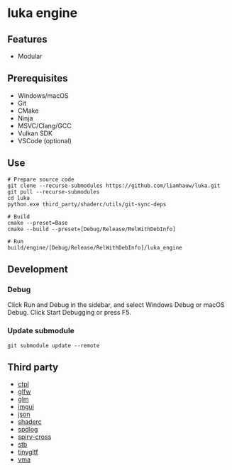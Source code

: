 # luka engine

## Features
- Modular

## Prerequisites
- Windows/macOS
- Git
- CMake
- Ninja
- MSVC/Clang/GCC
- Vulkan SDK
- VSCode (optional)

## Use

```shell
# Prepare source code
git clone --recurse-submodules https://github.com/liamhauw/luka.git
git pull --recurse-submodules
cd luka
python.exe third_party/shaderc/utils/git-sync-deps

# Build
cmake --preset=Base
cmake --build --preset=[Debug/Release/RelWithDebInfo]

# Run
build/engine/[Debug/Release/RelWithDebInfo]/luka_engine
```

## Development

### Debug
Click Run and Debug in the sidebar, and select Windows Debug or macOS Debug. Click Start Debugging or press F5.

### Update submodule
```shell
git submodule update --remote
```

## Third party
- [ctpl](https://github.com/vit-vit/CTPL)
- [glfw](https://github.com/glfw/glfw)
- [glm](https://github.com/g-truc/glm)
- [imgui](https://github.com/ocornut/imgui)
- [json](https://github.com/nlohmann/json)
- [shaderc](https://github.com/google/shaderc)
- [spdlog](https://github.com/gabime/spdlog)
- [spirv-cross](https://github.com/KhronosGroup/SPIRV-Cross)
- [stb](https://github.com/nothings/stb)
- [tinygltf](https://github.com/syoyo/tinygltf)
- [vma](https://github.com/GPUOpen-LibrariesAndSDKs/VulkanMemoryAllocator)